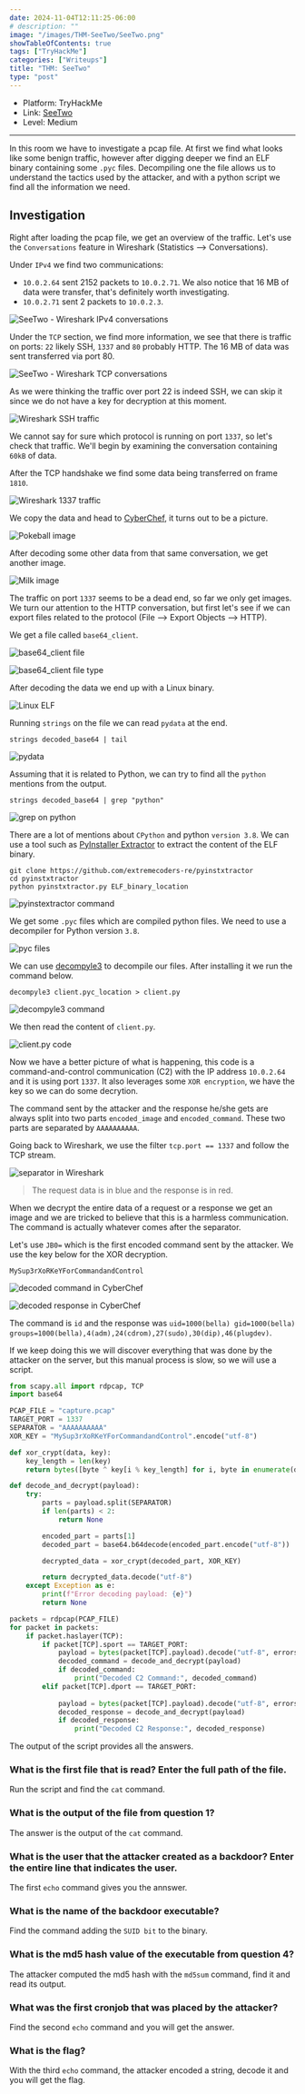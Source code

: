 ```yaml
---
date: 2024-11-04T12:11:25-06:00
# description: ""
image: "/images/THM-SeeTwo/SeeTwo.png"
showTableOfContents: true
tags: ["TryHackMe"]
categories: ["Writeups"]
title: "THM: SeeTwo"
type: "post"
---
```


* Platform: TryHackMe
* Link: [SeeTwo](https://tryhackme.com/r/room/seetworoom)
* Level: Medium
---

In this room we have to investigate a pcap file. At first we find what looks like some benign traffic, however after digging deeper we find an ELF binary containing some `.pyc` files. Decompiling one the file allows us to understand the tactics used by the attacker, and with a python script we find all the information we need.

## Investigation

Right after loading the pcap file, we get an overview of the traffic. Let's use the `Conversations` feature in Wireshark (Statistics --> Conversations).

Under `IPv4` we find two communications:
- `10.0.2.64` sent 2152 packets to `10.0.2.71`. We also notice that 16 MB of data were transfer, that's definitely worth investigating.
- `10.0.2.71` sent 2 packets to `10.0.2.3`.

![SeeTwo - Wireshark IPv4 conversations](/images/THM-SeeTwo/IPv4_conv.png)

Under the `TCP` section, we find more information, we see that there is traffic on ports: `22` likely SSH, `1337` and `80` probably HTTP. The 16 MB of data was sent transferred via port 80.

![SeeTwo - Wireshark TCP conversations](/images/THM-SeeTwo/TCP_conv.png)

As we were thinking the traffic over port 22 is indeed SSH, we can skip it since we do not have a key for decryption at this moment.

![Wireshark SSH traffic](/images/THM-SeeTwo/SSH_traffic.png)

We cannot say for sure which protocol is running on port `1337`, so let's check that traffic. We'll begin by examining the conversation containing `60kB` of data.

After the TCP handshake we find some data being transferred on frame `1810`.

![Wireshark 1337 traffic](/images/THM-SeeTwo/frame_1810.png)

We copy the data and head to [CyberChef](https://gchq.github.io/CyberChef/), it turns out to be a picture.

![Pokeball image](/images/THM-SeeTwo/pokeball_pic.png)

After decoding some other data from that same conversation, we get another image.

![Milk image](/images/THM-SeeTwo/frame_1856.png)

The traffic on port `1337` seems to be a dead end, so far we only get images. We turn our attention to the HTTP conversation, but first let's see if we can export files related to the protocol (File --> Export Objects --> HTTP).

We get a file called `base64_client`.

![base64_client file](/images/THM-SeeTwo/base64_client.png)

![base64_client file type](/images/THM-SeeTwo/base64_client_filetype.png)

After decoding the data we end up with a Linux binary.

![Linux ELF](/images/THM-SeeTwo/Linux_ELF.png)

Running `strings` on the file we can read `pydata` at the end. 

```
strings decoded_base64 | tail
```

![pydata](/images/THM-SeeTwo/pydata.png)

Assuming that it is related to Python, we can try to find all the `python` mentions from the output.

```
strings decoded_base64 | grep "python"
```

![grep on python](/images/THM-SeeTwo/strings_python.png)

There are a lot of mentions about `CPython` and python `version 3.8`. We can use a tool such as [PyInstaller Extractor](https://github.com/extremecoders-re/pyinstxtractor) to extract the content of the ELF binary.

```
git clone https://github.com/extremecoders-re/pyinstxtractor
cd pyinstxtractor
python pyinstxtractor.py ELF_binary_location
```

![pyinstextractor command](/images/THM-SeeTwo/pyinstxtractor.png)

We get some `.pyc` files which are compiled python files. We need to use a decompiler for Python version `3.8`. 

![pyc files](/images/THM-SeeTwo/pyc_files.png)

We can use [decompyle3](https://github.com/rocky/python-decompile3) to decompile our files. After installing it we run the command below.

```
decompyle3 client.pyc_location > client.py
```

![decompyle3 command](/images/THM-SeeTwo/decompyle3_clientpyc.png)

We then read the content of `client.py`.

![client.py code](/images/THM-SeeTwo/client_py.png)

Now we have a better picture of what is happening, this code is a command-and-control communication (C2) with the IP address `10.0.2.64` and it is using port `1337`. It also leverages some `XOR encryption`, we have the key so we can do some decrytion.

The command sent by the attacker and the response he/she gets are always split into two parts `encoded_image` and `encoded_command`. These two parts are separated by `AAAAAAAAAA`.

Going back to Wireshark, we use the filter `tcp.port == 1337` and follow the TCP stream.

![separator in Wireshark](/images/THM-SeeTwo/separator.png)

> The request data is in blue and the response is in red.

When we decrypt the entire data of a request or a response we get an image and we are tricked to believe that this is a harmless communication. The command is actually whatever comes after the separator. 

Let's use `JB0=` which is the first encoded command sent by the attacker. We use the key below for the XOR decryption. 

```
MySup3rXoRKeYForCommandandControl
```

![decoded command in CyberChef](/images/THM-SeeTwo/cmd_decoded.png)

![decoded response in CyberChef](/images/THM-SeeTwo/C2_response_decoded.png)

The command is `id` and the response was `uid=1000(bella) gid=1000(bella) groups=1000(bella),4(adm),24(cdrom),27(sudo),30(dip),46(plugdev)`.

If we keep doing this we will discover everything that was done by the attacker on the server, but this manual process is slow, so we will use a script.

```python
from scapy.all import rdpcap, TCP
import base64

PCAP_FILE = "capture.pcap"
TARGET_PORT = 1337
SEPARATOR = "AAAAAAAAAA"
XOR_KEY = "MySup3rXoRKeYForCommandandControl".encode("utf-8")

def xor_crypt(data, key):
    key_length = len(key)
    return bytes([byte ^ key[i % key_length] for i, byte in enumerate(data)])

def decode_and_decrypt(payload):
    try:
        parts = payload.split(SEPARATOR)
        if len(parts) < 2:
            return None  

        encoded_part = parts[1]
        decoded_part = base64.b64decode(encoded_part.encode("utf-8"))

        decrypted_data = xor_crypt(decoded_part, XOR_KEY)

        return decrypted_data.decode("utf-8")
    except Exception as e:
        print(f"Error decoding payload: {e}")
        return None

packets = rdpcap(PCAP_FILE)
for packet in packets:
    if packet.haslayer(TCP):
        if packet[TCP].sport == TARGET_PORT:
            payload = bytes(packet[TCP].payload).decode("utf-8", errors="ignore")
            decoded_command = decode_and_decrypt(payload)
            if decoded_command:
                print("Decoded C2 Command:", decoded_command)
        elif packet[TCP].dport == TARGET_PORT:
        
            payload = bytes(packet[TCP].payload).decode("utf-8", errors="ignore")
            decoded_response = decode_and_decrypt(payload)
            if decoded_response:
                print("Decoded C2 Response:", decoded_response)
```

The output of the script provides all the answers.

### What is the first file that is read? Enter the full path of the file.

Run the script and find the `cat` command.

### What is the output of the file from question 1?

The answer is the output of the `cat` command.

### What is the user that the attacker created as a backdoor? Enter the entire line that indicates the user.

The first `echo` command gives you the annswer.

### What is the name of the backdoor executable?

Find the command adding the `SUID bit` to the binary.

### What is the md5 hash value of the executable from question 4?

The attacker computed the md5 hash with the `md5sum` command, find it and read its output.

### What was the first cronjob that was placed by the attacker?

Find the second `echo` command and you will get the answer.

### What is the flag?

With the third `echo` command, the attacker encoded a string, decode it and you will get the flag.
